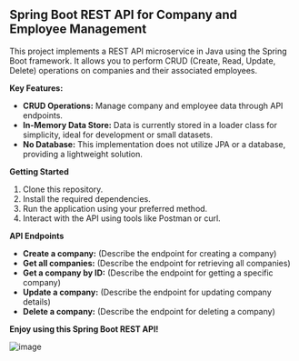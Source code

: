 ## Spring Boot REST API for Company and Employee Management

This project implements a REST API microservice in Java using the Spring Boot framework. It allows you to perform CRUD (Create, Read, Update, Delete) operations on companies and their associated employees.

**Key Features:**

- **CRUD Operations:** Manage company and employee data through API endpoints.
- **In-Memory Data Store:** Data is currently stored in a loader class for simplicity, ideal for development or small datasets.
- **No Database:** This implementation does not utilize JPA or a database, providing a lightweight solution.

**Getting Started**

1. Clone this repository.
2. Install the required dependencies.
3. Run the application using your preferred method.
4. Interact with the API using tools like Postman or curl.

**API Endpoints**

* **Create a company:** (Describe the endpoint for creating a company)
* **Get all companies:** (Describe the endpoint for retrieving all companies)
* **Get a company by ID:** (Describe the endpoint for getting a specific company)
* **Update a company:** (Describe the endpoint for updating company details)
* **Delete a company:** (Describe the endpoint for deleting a company)

**Enjoy using this Spring Boot REST API!**


![image](https://github.com/Fralog4/ProjectWork-REST/assets/145924630/5f9c7245-6d9c-4420-bd43-0f3d814a8f92)
